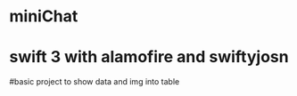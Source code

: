 # miniChat

# swift 3 with alamofire and swiftyjosn
#basic project to show data and img into table 
